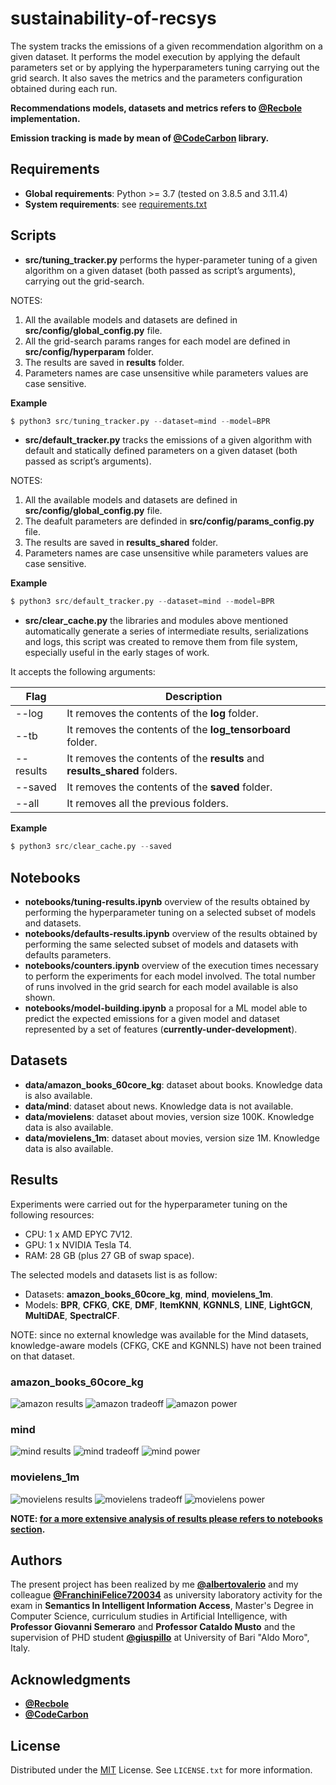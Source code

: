 # sustainability-of-recsys
The system tracks the emissions of a given recommendation algorithm on a given dataset. It performs the model execution by applying the default parameters set or by applying the hyperparameters tuning carrying out the grid search. It also saves the metrics and the parameters configuration obtained during each run.

**Recommendations models, datasets and metrics refers to [@Recbole](https://recbole.io/) implementation.**

**Emission tracking is made by mean of [@CodeCarbon](https://mlco2.github.io/codecarbon/) library.**


## Requirements
* **Global requirements**: Python >= 3.7 (tested on 3.8.5 and 3.11.4)
* **System requirements**: see [requirements.txt](https://github.com/albertovalerio/sustainability-of-recsys/blob/main/requirements.txt)


## Scripts

* **src/tuning_tracker.py** performs the hyper-parameter tuning of a given algorithm on a given dataset (both passed as script’s arguments), carrying out the grid-search.

NOTES:
1. All the available models and datasets are defined in **src/config/global_config.py** file.
2. All the grid-search params ranges for each model are defined in **src/config/hyperparam** folder.
3. The results are saved in **results** folder.
4. Parameters names are case unsensitive while parameters values are case sensitive.

**Example**
```python
$ python3 src/tuning_tracker.py --dataset=mind --model=BPR
```
* **src/default_tracker.py** tracks the emissions of a given algorithm with default and statically defined parameters on a given dataset (both passed as script’s arguments).

NOTES:
1. All the available models and datasets are defined in **src/config/global_config.py** file.
2. The deafult parameters are definded in **src/config/params_config.py** file.
3. The results are saved in **results_shared** folder.
4. Parameters names are case unsensitive while parameters values are case sensitive.

**Example**
```python
$ python3 src/default_tracker.py --dataset=mind --model=BPR
```
* **src/clear_cache.py** the libraries and modules above mentioned automatically generate a series of intermediate results, serializations and logs, this script was created to remove them from file system, especially useful in the early stages of work.

It accepts the following arguments:

| Flag | Description |
|---|---|
|--log|It removes the contents of the **log** folder.|
|--tb|It removes the contents of the **log_tensorboard** folder.|
|--results|It removes the contents of the **results** and **results_shared** folders.|
|--saved|It removes the contents of the **saved** folder.|
|--all|It removes all the previous folders.|

**Example**
```python
$ python3 src/clear_cache.py --saved
```


## Notebooks
* **notebooks/tuning-results.ipynb** overview of the results obtained by performing the hyperparameter tuning on a selected subset of models and datasets.
* **notebooks/defaults-results.ipynb** overview of the results obtained by performing the same selected subset of models and datasets with defaults parameters.
* **notebooks/counters.ipynb** overview of the execution times necessary to perform the experiments for each model involved. The total number of runs involved in the grid search for each model available is also shown.
* **notebooks/model-building.ipynb** a proposal for a ML model able to predict the expected emissions for a given model and dataset represented by a set of features (**currently-under-development**).

## Datasets

* **data/amazon_books_60core_kg**: dataset about books. Knowledge data is also available.
* **data/mind**: dataset about news. Knowledge data is not available.
* **data/movielens**: dataset about movies, version size 100K. Knowledge data is also available.
* **data/movielens_1m**: dataset about movies, version size 1M. Knowledge data is also available.

## Results

Experiments were carried out for the hyperparameter tuning on the following resources:

* CPU: 1 x AMD EPYC 7V12.
* GPU: 1 x NVIDIA Tesla T4.
* RAM: 28 GB (plus 27 GB of swap space).

The selected models and datasets list is as follow:

* Datasets: **amazon_books_60core_kg**, **mind**, **movielens_1m**.
* Models: **BPR**, **CFKG**, **CKE**, **DMF**, **ItemKNN**, **KGNNLS**, **LINE**, **LightGCN**, **MultiDAE**, **SpectralCF**.

NOTE: since no external knowledge was available for the Mind datasets, knowledge-aware models (CFKG, CKE and KGNNLS) have not been trained on that dataset.

### amazon_books_60core_kg

![amazon results](/graphs/amazon_results.png)
![amazon tradeoff](/graphs/amazon_tradeoff.png)
![amazon power](/graphs/amazon_power.png)

### mind

![mind results](/graphs/mind_results.png)
![mind tradeoff](/graphs/mind_tradeoff.png)
![mind power](/graphs/mind_power.png)

### movielens_1m

![movielens results](/graphs/movielens_results.png)
![movielens tradeoff](/graphs/movielens_tradeoff.png)
![movielens power](/graphs/movielens_power.png)

**NOTE: <u>for a more extensive analysis of results please refers to notebooks section</u>.**

## Authors

The present project has been realized by me **[@albertovalerio](https://github.com/albertovalerio)** and my colleague **[@FranchiniFelice720034](https://github.com/FranchiniFelice720034)** as university laboratory activity for the exam in **Semantics In Intelligent Information Access**, Master's Degree in Computer Science, curriculum studies in Artificial Intelligence, with **Professor Giovanni Semeraro** and **Professor Cataldo Musto** and the supervision of PHD student **[@giuspillo](https://github.com/giuspillo)** at University of Bari "Aldo Moro", Italy.

## Acknowledgments

- **[@Recbole](https://recbole.io/)**
- **[@CodeCarbon](https://mlco2.github.io/codecarbon/)**

## License

Distributed under the [MIT](https://choosealicense.com/licenses/mit/) License. See `LICENSE.txt` for more information.